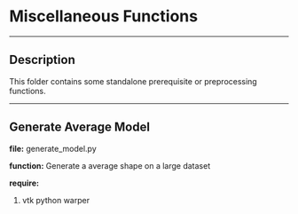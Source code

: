 # Miscellaneous Functions

----
## Description
This folder contains some standalone prerequisite or preprocessing functions. 


----
## Generate Average Model
**file:** generate_model.py

**function:** Generate a average shape on a large dataset

**require:**   
1. vtk python warper   

